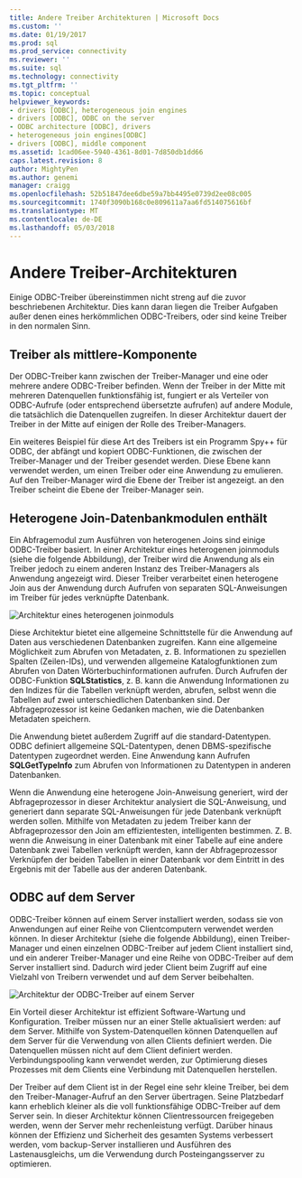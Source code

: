 ```yaml
---
title: Andere Treiber Architekturen | Microsoft Docs
ms.custom: ''
ms.date: 01/19/2017
ms.prod: sql
ms.prod_service: connectivity
ms.reviewer: ''
ms.suite: sql
ms.technology: connectivity
ms.tgt_pltfrm: ''
ms.topic: conceptual
helpviewer_keywords:
- drivers [ODBC], heterogeneous join engines
- drivers [ODBC], ODBC on the server
- ODBC architecture [ODBC], drivers
- heterogeneous join engines[ODBC]
- drivers [ODBC], middle component
ms.assetid: 1cad06ee-5940-4361-8d01-7d850db1dd66
caps.latest.revision: 8
author: MightyPen
ms.author: genemi
manager: craigg
ms.openlocfilehash: 52b51847dee6dbe59a7bb4495e0739d2ee08c005
ms.sourcegitcommit: 1740f3090b168c0e809611a7aa6fd514075616bf
ms.translationtype: MT
ms.contentlocale: de-DE
ms.lasthandoff: 05/03/2018
---
```

# <a name="other-driver-architectures"></a>Andere Treiber-Architekturen
Einige ODBC-Treiber übereinstimmen nicht streng auf die zuvor beschriebenen Architektur. Dies kann daran liegen die Treiber Aufgaben außer denen eines herkömmlichen ODBC-Treibers, oder sind keine Treiber in den normalen Sinn.  
  
## <a name="driver-as-a-middle-component"></a>Treiber als mittlere-Komponente  
 Der ODBC-Treiber kann zwischen der Treiber-Manager und eine oder mehrere andere ODBC-Treiber befinden. Wenn der Treiber in der Mitte mit mehreren Datenquellen funktionsfähig ist, fungiert er als Verteiler von ODBC-Aufrufe (oder entsprechend übersetzte aufrufen) auf andere Module, die tatsächlich die Datenquellen zugreifen. In dieser Architektur dauert der Treiber in der Mitte auf einigen der Rolle des Treiber-Managers.  
  
 Ein weiteres Beispiel für diese Art des Treibers ist ein Programm Spy++ für ODBC, der abfängt und kopiert ODBC-Funktionen, die zwischen der Treiber-Manager und der Treiber gesendet werden. Diese Ebene kann verwendet werden, um einen Treiber oder eine Anwendung zu emulieren. Auf den Treiber-Manager wird die Ebene der Treiber ist angezeigt. an den Treiber scheint die Ebene der Treiber-Manager sein.  
  
## <a name="heterogeneous-join-engines"></a>Heterogene Join-Datenbankmodulen enthält  
 Ein Abfragemodul zum Ausführen von heterogenen Joins sind einige ODBC-Treiber basiert. In einer Architektur eines heterogenen joinmoduls (siehe die folgende Abbildung), der Treiber wird die Anwendung als ein Treiber jedoch zu einem anderen Instanz des Treiber-Managers als Anwendung angezeigt wird. Dieser Treiber verarbeitet einen heterogene Join aus der Anwendung durch Aufrufen von separaten SQL-Anweisungen im Treiber für jedes verknüpfte Datenbank.  
  
 ![Architektur eines heterogenen joinmoduls](../../odbc/reference/media/fig3-4.gif "fig3 4")  
  
 Diese Architektur bietet eine allgemeine Schnittstelle für die Anwendung auf Daten aus verschiedenen Datenbanken zugreifen. Kann eine allgemeine Möglichkeit zum Abrufen von Metadaten, z. B. Informationen zu speziellen Spalten (Zeilen-IDs), und verwenden allgemeine Katalogfunktionen zum Abrufen von Daten Wörterbuchinformationen aufrufen. Durch Aufrufen der ODBC-Funktion **SQLStatistics**, z. B. kann die Anwendung Informationen zu den Indizes für die Tabellen verknüpft werden, abrufen, selbst wenn die Tabellen auf zwei unterschiedlichen Datenbanken sind. Der Abfrageprozessor ist keine Gedanken machen, wie die Datenbanken Metadaten speichern.  
  
 Die Anwendung bietet außerdem Zugriff auf die standard-Datentypen. ODBC definiert allgemeine SQL-Datentypen, denen DBMS-spezifische Datentypen zugeordnet werden. Eine Anwendung kann Aufrufen **SQLGetTypeInfo** zum Abrufen von Informationen zu Datentypen in anderen Datenbanken.  
  
 Wenn die Anwendung eine heterogene Join-Anweisung generiert, wird der Abfrageprozessor in dieser Architektur analysiert die SQL-Anweisung, und generiert dann separate SQL-Anweisungen für jede Datenbank verknüpft werden sollen. Mithilfe von Metadaten zu jedem Treiber kann der Abfrageprozessor den Join am effizientesten, intelligenten bestimmen. Z. B. wenn die Anweisung in einer Datenbank mit einer Tabelle auf eine andere Datenbank zwei Tabellen verknüpft werden, kann der Abfrageprozessor Verknüpfen der beiden Tabellen in einer Datenbank vor dem Eintritt in des Ergebnis mit der Tabelle aus der anderen Datenbank.  
  
## <a name="odbc-on-the-server"></a>ODBC auf dem Server  
 ODBC-Treiber können auf einem Server installiert werden, sodass sie von Anwendungen auf einer Reihe von Clientcomputern verwendet werden können. In dieser Architektur (siehe die folgende Abbildung), einen Treiber-Manager und einen einzelnen ODBC-Treiber auf jedem Client installiert sind, und ein anderer Treiber-Manager und eine Reihe von ODBC-Treiber auf dem Server installiert sind. Dadurch wird jeder Client beim Zugriff auf eine Vielzahl von Treibern verwendet und auf dem Server beibehalten.  
  
 ![Architektur der ODBC-Treiber auf einem Server](../../odbc/reference/media/fig3-5.gif "FIG3 5")  
  
 Ein Vorteil dieser Architektur ist effizient Software-Wartung und Konfiguration. Treiber müssen nur an einer Stelle aktualisiert werden: auf dem Server. Mithilfe von System-Datenquellen können Datenquellen auf dem Server für die Verwendung von allen Clients definiert werden. Die Datenquellen müssen nicht auf dem Client definiert werden. Verbindungspooling kann verwendet werden, zur Optimierung dieses Prozesses mit dem Clients eine Verbindung mit Datenquellen herstellen.  
  
 Der Treiber auf dem Client ist in der Regel eine sehr kleine Treiber, bei dem den Treiber-Manager-Aufruf an den Server übertragen. Seine Platzbedarf kann erheblich kleiner als die voll funktionsfähige ODBC-Treiber auf dem Server sein. In dieser Architektur können Clientressourcen freigegeben werden, wenn der Server mehr rechenleistung verfügt. Darüber hinaus können der Effizienz und Sicherheit des gesamten Systems verbessert werden, vom backup-Server installieren und Ausführen des Lastenausgleichs, um die Verwendung durch Posteingangsserver zu optimieren.
